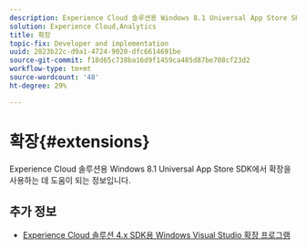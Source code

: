 ```yaml
---
description: Experience Cloud 솔루션용 Windows 8.1 Universal App Store SDK에서 확장을 사용하는 데 도움이 되는 정보입니다.
solution: Experience Cloud,Analytics
title: 확장
topic-fix: Developer and implementation
uuid: 2823b22c-d9a1-4724-9020-dfc6614691be
source-git-commit: f18d65c738ba16d9f1459ca485d87be708cf23d2
workflow-type: tm+mt
source-wordcount: '48'
ht-degree: 29%

---
```



# 확장{#extensions}

Experience Cloud 솔루션용 Windows 8.1 Universal App Store SDK에서 확장을 사용하는 데 도움이 되는 정보입니다.

## 추가 정보

+ [Experience Cloud 솔루션 4.x SDK용 Windows Visual Studio 확장 프로그램](/help/windows-appstore/extensions/win-vse-4x.md)
